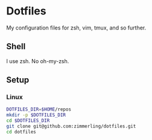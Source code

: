 # Dotfiles
My configuration files for zsh, vim, tmux, and so further.

## Shell 
I use zsh. No oh-my-zsh.

## Setup 
### Linux
```bash
DOTFILES_DIR=$HOME/repos
mkdir -p $DOTFILES_DIR
cd $DOTFILES_DIR
git clone git@github.com:zimmerling/dotfiles.git
cd dotfiles
```

